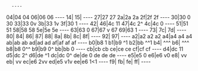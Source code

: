       ----
04|04      04
06|06      06
      ----
14|
15|
      ----
27|27      27
2a|2a      2a
2f|2f      2f
      ----
30|30  0   30
33|33 0v
3b|33 1v
3f|30  1
      ----
42|
46|4c 11
47|4c 2^
4c|4c  0
      ----
51|51      51
58|58      58
5e|5e      5e
      ----
63|63 0
67|67 v    67
69|63 1
      ----
73|
7c|
7d|
      ----
80|
84|
86|
87|
88|
8a|
8b|
8c|
8f|
      ----
92|
97|
      ----
a2|a2      a2 a2
a4|a4      a4 a4
ab|ab      ab
ad|ad      ad
af|af      af af
      ----
b0|b8 1
b1|b9 ^1
b2|bb ^^1
b4|   ^^^
b6|   ^^^
b8|b8 0^^
b9|b9  0^
bb|bb   0
      ----
cb|cb      cb
ce|ce      ce
cf|cf      cf
      ----
d4|dc 11
d5|dc 2^
d6|de  ^1
dc|dc  0^
de|de   0   de de de
      ----
e5|e5  0
e6|e6  v0
e8|    vv
eb|    vv
ec|e6 2vv
ed|e5 v1v
ee|e6 1<1
      ----
f9|
fb|
fe|
ff|
      ----
